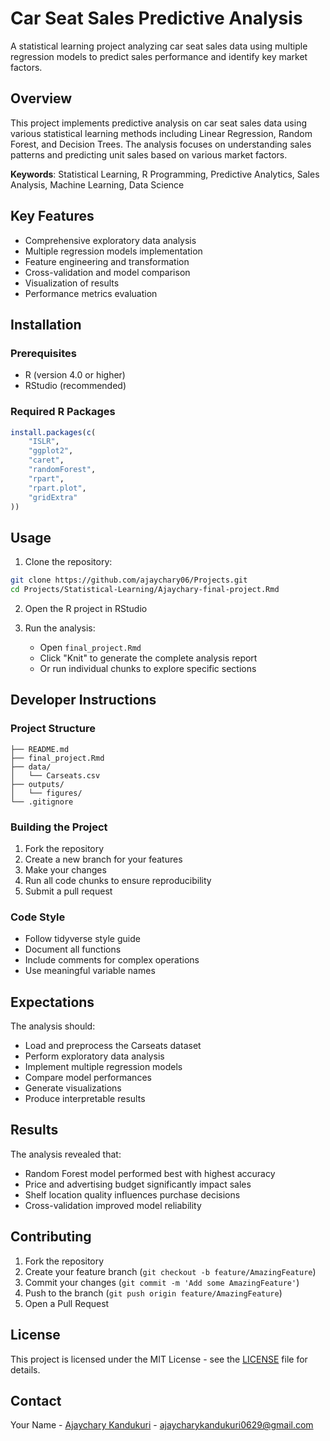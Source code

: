 
# Car Seat Sales Predictive Analysis

A statistical learning project analyzing car seat sales data using multiple regression models to predict sales performance and identify key market factors.

## Overview

This project implements predictive analysis on car seat sales data using various statistical learning methods including Linear Regression, Random Forest, and Decision Trees. The analysis focuses on understanding sales patterns and predicting unit sales based on various market factors.

**Keywords**: Statistical Learning, R Programming, Predictive Analytics, Sales Analysis, Machine Learning, Data Science

## Key Features

- Comprehensive exploratory data analysis
- Multiple regression models implementation
- Feature engineering and transformation
- Cross-validation and model comparison
- Visualization of results
- Performance metrics evaluation

## Installation

### Prerequisites
- R (version 4.0 or higher)
- RStudio (recommended)

### Required R Packages
```R
install.packages(c(
    "ISLR",
    "ggplot2",
    "caret",
    "randomForest",
    "rpart",
    "rpart.plot",
    "gridExtra"
))
```

## Usage

1. Clone the repository:
```bash
git clone https://github.com/ajaychary06/Projects.git
cd Projects/Statistical-Learning/Ajaychary-final-project.Rmd

```

2. Open the R project in RStudio

3. Run the analysis:
   - Open `final_project.Rmd`
   - Click "Knit" to generate the complete analysis report
   - Or run individual chunks to explore specific sections

## Developer Instructions

### Project Structure
```
├── README.md
├── final_project.Rmd
├── data/
│   └── Carseats.csv
├── outputs/
│   └── figures/
└── .gitignore
```

### Building the Project

1. Fork the repository
2. Create a new branch for your features
3. Make your changes
4. Run all code chunks to ensure reproducibility
5. Submit a pull request

### Code Style
- Follow tidyverse style guide
- Document all functions
- Include comments for complex operations
- Use meaningful variable names

## Expectations

The analysis should:
- Load and preprocess the Carseats dataset
- Perform exploratory data analysis
- Implement multiple regression models
- Compare model performances
- Generate visualizations
- Produce interpretable results

## Results

The analysis revealed that:
- Random Forest model performed best with highest accuracy
- Price and advertising budget significantly impact sales
- Shelf location quality influences purchase decisions
- Cross-validation improved model reliability


## Contributing

1. Fork the repository
2. Create your feature branch (`git checkout -b feature/AmazingFeature`)
3. Commit your changes (`git commit -m 'Add some AmazingFeature'`)
4. Push to the branch (`git push origin feature/AmazingFeature`)
5. Open a Pull Request

## License

This project is licensed under the MIT License - see the [LICENSE](https://github.com/ajaychary06/Projects/blob/main/LICENSE) file for details.


## Contact

Your Name - [Ajaychary Kandukuri](https://www.linkedin.com/in/ajaychary-kandukuri-053a5a25a) - ajaycharykandukuri0629@gmail.com
